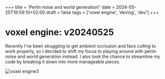 +++
title = 'Perlin noise and world generation!'
date = 2024-05-25T19:59:10+02:00
draft = false
tags = ['voxel engine', 'devlog', 'dev']
+++

voxel engine: v20240525
===

Recently I've been struggling to get ambient occlusion and face culling to work properly, so I decided to shift my focus to playing around with perlin noise and world generation instead. I also took the chance to streamline my code by breaking it down into more manageable pieces.

![voxel engine3](/images/voxel2-thumbnail.png)
